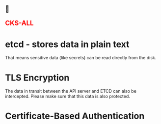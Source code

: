 ##  🚀 <p style="color:red;"> CKS-ALL </p>
# etcd - stores data in plain text
That means sensitive data (like secrets) can be read directly from the disk.
# TLS Encryption
The data in transit between the API server and ETCD can also be intercepted.
Please make sure that this data is also protected.
# Certificate-Based Authentication

